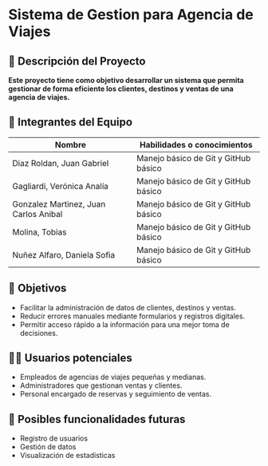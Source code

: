 # Sistema de Gestion para Agencia de Viajes

## 📝 Descripción del Proyecto

**Este proyecto tiene como objetivo desarrollar un sistema que permita gestionar de forma eficiente los clientes, destinos y ventas de una agencia de viajes.**

## 👥 Integrantes del Equipo

| Nombre                                | Habilidades o conocimientos            |
| ------------------------------------- | -------------------------------------- |
| Diaz Roldan, Juan Gabriel             | Manejo básico de Git y GitHub básico   |
| Gagliardi, Verónica Analía            | Manejo básico de Git y GitHub básico   |
| Gonzalez Martinez, Juan Carlos Anibal | Manejo básico de Git y GitHub básico   |
| Molina, Tobias                        | Manejo básico de Git y GitHub básico   |
| Nuñez Alfaro, Daniela Sofia           | Manejo básico de Git y GitHub básico   | 

## 🌟 Objetivos

- Facilitar la administración de datos de clientes, destinos y ventas.
- Reducir errores manuales mediante formularios y registros digitales.
- Permitir acceso rápido a la información para una mejor toma de decisiones.

## 🧑‍💼 Usuarios potenciales

- Empleados de agencias de viajes pequeñas y medianas.
- Administradores que gestionan ventas y clientes.
- Personal encargado de reservas y seguimiento de ventas.

## 🔧 Posibles funcionalidades futuras

- Registro de usuarios
- Gestión de datos
- Visualización de estadísticas

